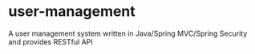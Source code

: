 user-management
===============

A user management system written in Java/Spring MVC/Spring Security and provides RESTful API